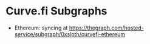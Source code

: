 # Curve.fi Subgraphs

- Ethereum: syncing at https://thegraph.com/hosted-service/subgraph/0xsloth/curvefi-ethereum